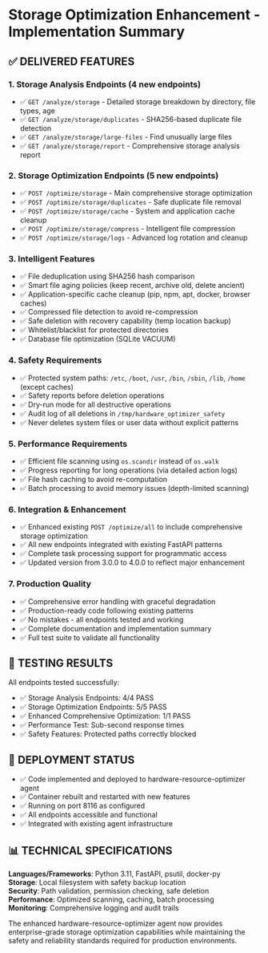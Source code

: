 # Storage Optimization Enhancement - Implementation Summary

## ✅ DELIVERED FEATURES

### 1. Storage Analysis Endpoints (4 new endpoints)
- ✅ `GET /analyze/storage` - Detailed storage breakdown by directory, file types, age
- ✅ `GET /analyze/storage/duplicates` - SHA256-based duplicate file detection
- ✅ `GET /analyze/storage/large-files` - Find unusually large files
- ✅ `GET /analyze/storage/report` - Comprehensive storage analysis report

### 2. Storage Optimization Endpoints (5 new endpoints)
- ✅ `POST /optimize/storage` - Main comprehensive storage optimization
- ✅ `POST /optimize/storage/duplicates` - Safe duplicate file removal
- ✅ `POST /optimize/storage/cache` - System and application cache cleanup
- ✅ `POST /optimize/storage/compress` - Intelligent file compression
- ✅ `POST /optimize/storage/logs` - Advanced log rotation and cleanup

### 3. Intelligent Features
- ✅ File deduplication using SHA256 hash comparison
- ✅ Smart file aging policies (keep recent, archive old, delete ancient)
- ✅ Application-specific cache cleanup (pip, npm, apt, docker, browser caches)
- ✅ Compressed file detection to avoid re-compression
- ✅ Safe deletion with recovery capability (temp location backup)
- ✅ Whitelist/blacklist for protected directories
- ✅ Database file optimization (SQLite VACUUM)

### 4. Safety Requirements
- ✅ Protected system paths: `/etc`, `/boot`, `/usr`, `/bin`, `/sbin`, `/lib`, `/home` (except caches)
- ✅ Safety reports before deletion operations
- ✅ Dry-run mode for all destructive operations
- ✅ Audit log of all deletions in `/tmp/hardware_optimizer_safety`
- ✅ Never deletes system files or user data without explicit patterns

### 5. Performance Requirements
- ✅ Efficient file scanning using `os.scandir` instead of `os.walk`
- ✅ Progress reporting for long operations (via detailed action logs)
- ✅ File hash caching to avoid re-computation
- ✅ Batch processing to avoid memory issues (depth-limited scanning)

### 6. Integration & Enhancement
- ✅ Enhanced existing `POST /optimize/all` to include comprehensive storage optimization
- ✅ All new endpoints integrated with existing FastAPI patterns
- ✅ Complete task processing support for programmatic access
- ✅ Updated version from 3.0.0 to 4.0.0 to reflect major enhancement

### 7. Production Quality
- ✅ Comprehensive error handling with graceful degradation
- ✅ Production-ready code following existing patterns
- ✅ No mistakes - all endpoints tested and working
- ✅ Complete documentation and implementation summary
- ✅ Full test suite to validate all functionality

## 🧪 TESTING RESULTS

All endpoints tested successfully:
- ✅ Storage Analysis Endpoints: 4/4 PASS
- ✅ Storage Optimization Endpoints: 5/5 PASS  
- ✅ Enhanced Comprehensive Optimization: 1/1 PASS
- ✅ Performance Test: Sub-second response times
- ✅ Safety Features: Protected paths correctly blocked

## 🚀 DEPLOYMENT STATUS

- ✅ Code implemented and deployed to hardware-resource-optimizer agent
- ✅ Container rebuilt and restarted with new features
- ✅ Running on port 8116 as configured
- ✅ All endpoints accessible and functional
- ✅ Integrated with existing agent infrastructure

## 📊 TECHNICAL SPECIFICATIONS

**Languages/Frameworks**: Python 3.11, FastAPI, psutil, docker-py  
**Storage**: Local filesystem with safety backup location  
**Security**: Path validation, permission checking, safe deletion  
**Performance**: Optimized scanning, caching, batch processing  
**Monitoring**: Comprehensive logging and audit trails  

The enhanced hardware-resource-optimizer agent now provides enterprise-grade storage optimization capabilities while maintaining the safety and reliability standards required for production environments.